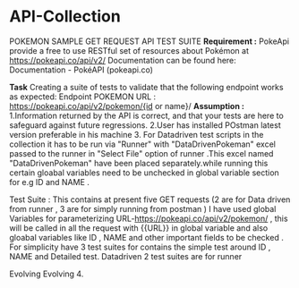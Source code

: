 # API-Collection
POKEMON SAMPLE GET REQUEST API TEST SUITE
**Requirement :**
PokeApi provide a free to use RESTful set of resources about Pokémon at https://pokeapi.co/api/v2/
Documentation can be found here: Documentation - PokéAPI (pokeapi.co)

**Task**
Creating a suite of tests to validate that the following endpoint works as expected:
Endpoint POKEMON URL : https://pokeapi.co/api/v2/pokemon/{id or name}/
**Assumption :**
1.Information returned by the API is correct, and that your tests are here to safeguard against future regressions. 
2.User has installed POstman latest version preferable in his machine 
3. For Datadriven test scripts in the collection it has to be run via "Runner" with "DataDrivenPokeman" excel passed to the runner in "Select File" option of runner .This excel named "DataDrivenPokeman" have been placed separately.while running this certain gloabal variables need to be unchecked in global variable section for e.g ID and NAME .

Test Suite :
This contains at present five GET requests (2 are for Data driven from runner , 3 are for simply running from postman )
I have used global Variables for parameterizing URL-https://pokeapi.co/api/v2/pokemon/ , this will be called in all the request with {{URL}} in global variable and also gloabal variables like ID , NAME and other important fields to be checked .
For simplicity have 3 test suites for contains the simple test around ID , NAME and Detailed test.
Datadriven 2 test suites are for runner 

Evolving Evolving 
4.
